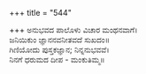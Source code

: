 +++
title = "544"

+++
ಅನುಭವದ ಪಾಲೊಳು ವಿಚಾರ ಮಂಥನವಾಗೆ।  
ಜನಿಯಿಕುಂ ಜ್ಞಾನನವನೀತವದೆ ಸುಖದಂ॥  
ಗಿಣಿಯೋದು ಪುಸ್ತಕಜ್ಞಾನ; ನಿನ್ನನುಭವವೆ।  
ನಿನಗೆ ಧರುಮದ ದೀಪ - ಮಂಕುತಿಮ್ಮ॥  
